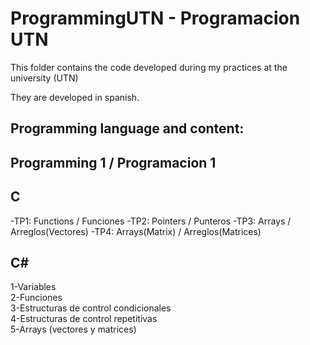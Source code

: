 # ProgrammingUTN - Programacion UTN

This folder contains the code developed during my practices at the university (UTN)

They are developed in spanish.

Programming language and content:
---------------------------------

Programming 1 / Programacion 1
-------------------------------
C
--
-TP1: Functions / Funciones
-TP2: Pointers / Punteros
-TP3: Arrays  / Arreglos(Vectores)
-TP4: Arrays(Matrix) / Arreglos(Matrices)

C#
--
1-Variables  
2-Funciones  
3-Estructuras de control condicionales  
4-Estructuras de control repetitivas  
5-Arrays (vectores y matrices)  
